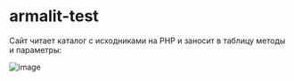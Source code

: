 # armalit-test

Сайт читает каталог с исходниками на PHP и заносит в таблицу методы и параметры:

![image](https://user-images.githubusercontent.com/10297748/155696671-4766007c-85c0-4b0f-a73d-69bfdef0bd1d.png)
